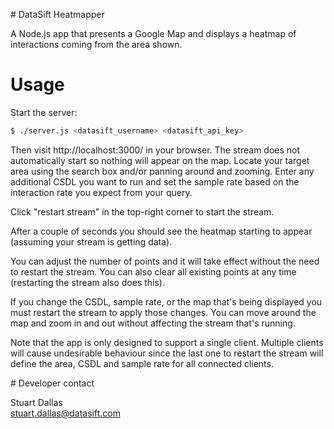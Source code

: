 # DataSift Heatmapper

A Node.js app that presents a Google Map and displays a heatmap of interactions coming from the area shown.

# Usage

Start the server:

```bash
$ ./server.js <datasift_username> <datasift_api_key>
```

Then visit http://localhost:3000/ in your browser. The stream does not automatically start so nothing will appear on the map. Locate your target area using the search box and/or panning around and zooming. Enter any additional CSDL you want to run and set the sample rate based on the interaction rate you expect from your query.

Click "restart stream" in the top-right corner to start the stream.

After a couple of seconds you should see the heatmap starting to appear (assuming your stream is getting data).

You can adjust the number of points and it will take effect without the need to restart the stream. You can also clear all existing points at any time (restarting the stream also does this).

If you change the CSDL, sample rate, or the map that's being displayed you must restart the stream to apply those changes. You can move around the map and zoom in and out without affecting the stream that's running.

Note that the app is only designed to support a single client. Multiple clients will cause undesirable behaviour since the last one to restart the stream will define the area, CSDL and sample rate for all connected clients.

# Developer contact

Stuart Dallas<br />
stuart.dallas@datasift.com